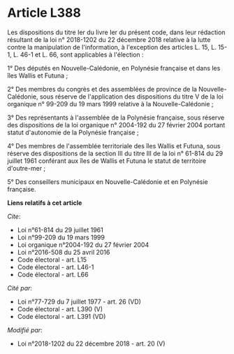 # Article L388

Les dispositions du titre Ier du livre Ier du présent code, dans leur rédaction résultant de la loi n° 2018-1202 du 22
décembre 2018 relative à la lutte contre la manipulation de l'information, à l'exception des articles L. 15, L. 15-1, L. 46-1
et L. 66, sont applicables à l'élection :

1° Des députés en Nouvelle-Calédonie, en Polynésie française et dans les îles Wallis et Futuna ;

2° Des membres du congrès et des assemblées de province de la Nouvelle-Calédonie, sous réserve de l'application des
dispositions du titre V de la loi organique n° 99-209 du 19 mars 1999 relative à la Nouvelle-Calédonie ;

3° Des représentants à l'assemblée de la Polynésie française, sous réserve des dispositions de la loi organique n° 2004-192
du 27 février 2004 portant statut d'autonomie de la Polynésie française ;

4° Des membres de l'assemblée territoriale des îles Wallis et Futuna, sous réserve des dispositions de la section III du
titre III de la loi n° 61-814 du 29 juillet 1961 conférant aux îles de Wallis et Futuna le statut de territoire d'outre-mer ;

5° Des conseillers municipaux en Nouvelle-Calédonie et en Polynésie française.

**Liens relatifs à cet article**

_Cite_:

  - Loi n°61-814 du 29 juillet 1961
  - Loi n°99-209 du 19 mars 1999
  - Loi organique n°2004-192 du 27 février 2004
  - Loi n°2016-508 du 25 avril 2016
  - Code électoral - art. L15
  - Code électoral - art. L46-1
  - Code électoral - art. L66

_Cité par_:

  - Loi n°77-729 du 7 juillet 1977 - art. 26 (VD)
  - Code électoral - art. L390 (V)
  - Code électoral - art. L391 (VD)

_Modifié par_:

  - Loi n°2018-1202 du 22 décembre 2018 - art. 20 (V)
